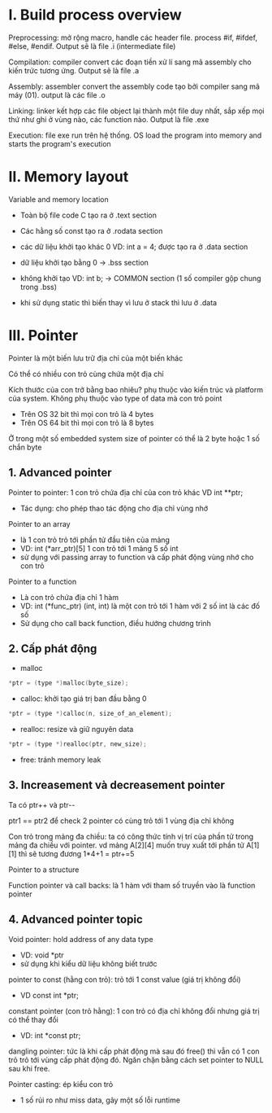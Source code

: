 # I. Build process overview

Preprocessing: mở rộng macro, handle các header file. process #if, #ifdef, #else, #endif. Output sẽ là file .i (intermediate file)

Compilation: compiler convert các đoạn tiền xử lí sang mã assembly cho kiến trức tương ứng. Output sẽ là file .a

Assembly: assembler convert the assembly code tạo bởi compiler sang mã máy (01). output là các file .o

Linking: linker kết hợp các file object lại thành một file duy nhất, sắp xếp mọi thứ như ghi ở vùng nào, các function nào. Output là file .exe

Execution: file exe run trên hệ thống. OS load the program into memory and starts the program's execution

# II. Memory layout

Variable and memory location

- Toàn bộ file code C tạo ra ở .text section

- Các hằng số const tạo ra ở .rodata section
- các dữ liệu khởi tạo khác 0 VD: int a = 4; được tạo ra ở .data section
- dữ liệu khởi tạo bằng 0 -> .bss section
- không khởi tạo VD: int b; -> COMMON section (1 số compiler gộp chung trong .bss)
- khi sử dụng static thì biến thay vì lưu ở stack thì lưu ở .data

# III. Pointer

Pointer là một biến lưu trữ địa chỉ của một biến khác

Có thể có nhiều con trỏ cùng chứa một địa chỉ

Kích thước của con trở bằng bao nhiêu? phụ thuộc vào kiến trúc và platform của system. Không phụ thuộc vào type of data mà con trỏ point

- Trên OS 32 bit thì mọi con trỏ là 4 bytes
- Trên OS 64 bit thì mọi con trỏ là 8 bytes

Ở trong một số embedded system size of pointer có thể là 2 byte hoặc 1 số chắn byte

## 1. Advanced pointer

Pointer to pointer: 1 con trỏ chứa địa chỉ của con trỏ khác VD int \*\*ptr;

- Tác dụng: cho phép thao tác động cho địa chỉ vùng nhớ

Pointer to an array

- là 1 con trỏ trỏ tới phần tử đầu tiên của mảng
- VD: int (\*arr_ptr)[5] 1 con trỏ tới 1 mảng 5 số int
- sử dụng với passing array to function và cấp phát động vùng nhớ cho con trỏ

Pointer to a function

- Là con trỏ chứa địa chỉ 1 hàm
- VD: int (\*func_ptr) (int, int) là một con trỏ tới 1 hàm với 2 số int là các đố số
- Sử dụng cho call back function, điều hướng chương trình

## 2. Cấp phát động

- malloc

```c
*ptr = (type *)malloc(byte_size);
```

- calloc: khởi tạo giá trị ban đầu bằng 0

```c
*ptr = (type *)calloc(n, size_of_an_element);
```

- realloc: resize và giữ nguyên data

```c
*ptr = (type *)realloc(ptr, new_size);
```

- free: tránh memory leak

## 3. Increasement và decreasement pointer

Ta có ptr++ và ptr--

ptr1 == ptr2 để check 2 pointer có cùng trỏ tới 1 vùng địa chỉ không

Con trỏ trong mảng đa chiều: ta có công thức tính vị trí của phần tử trong mảng đa chiều với pointer. vd mảng A[2][4] muốn truy xuất tới phần tử A[1][1]
thì sẽ tương đương 1\*4+1 = ptr+=5

Pointer to a structure

Function pointer và call backs: là 1 hàm với tham số truyền vào là function pointer

## 4. Advanced pointer topic

Void pointer: hold address of any data type

- VD: void \*ptr
- sử dụng khi kiểu dữ liệu không biết trước

pointer to const (hằng con trỏ): trỏ tới 1 const value (giá trị không đổi)

- VD const int \*ptr;

constant pointer (con trỏ hằng): 1 con trỏ có địa chỉ không đổi nhưng giá trị có thể thay đổi

- VD: int \*const ptr;

dangling pointer: tức là khi cấp phát động mà sau đó free() thì vẫn có 1 con trỏ trỏ tới vùng cấp phát động đó. Ngăn chặn bằng cách set pointer to NULL sau khi free.

Pointer casting: ép kiểu con trỏ

- 1 số rủi ro như miss data, gây một số lỗi runtime
